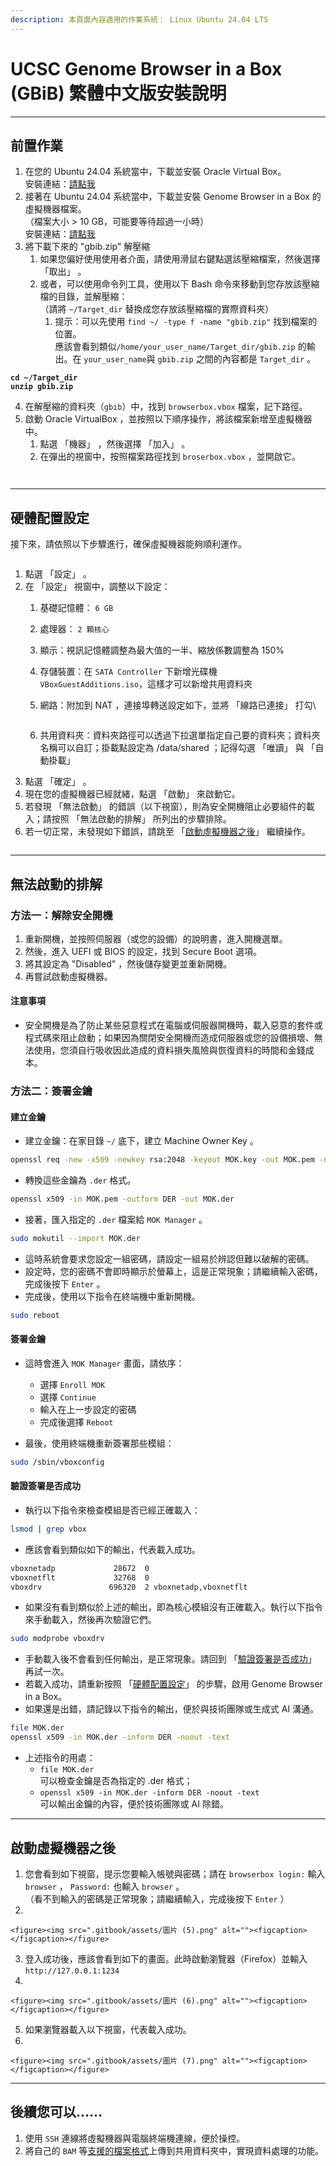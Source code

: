 ```yaml
---
description: 本頁面內容適用的作業系統： Linux Ubuntu 24.04 LTS
---
```


# UCSC Genome Browser in a Box (GBiB) 繁體中文版安裝說明

***

## 前置作業

1. 在您的 Ubuntu 24.04 系統當中，下載並安裝 Oracle Virtual Box。\
   安裝連結：[請點我](https://www.oracle.com/tw/virtualization/technologies/vm/downloads/virtualbox-downloads.html?source=:ow:o:p:nav:mmddyyVirtualBoxHero_tw\&intcmp=:ow:o:p:nav:mmddyyVirtualBoxHero_tw)
2. 接著在 Ubuntu 24.04 系統當中，下載並安裝 Genome Browser in a Box 的虛擬機器檔案。\
   （檔案大小 > 10 GB，可能要等待超過一小時）\
   安裝連結：[請點我](https://genome-store.ucsc.edu/)
3. 將下載下來的 "gbib.zip" 解壓縮
   1. 如果您偏好使用使用者介面，請使用滑鼠右鍵點選該壓縮檔案，然後選擇 「取出」 。
   2. 或者，可以使用命令列工具，使用以下 Bash 命令來移動到您存放該壓縮檔的目錄，並解壓縮：\
      （請將 `~/Target_dir` 替換成您存放該壓縮檔的實際資料夾）
      1. 提示：可以先使用 `find ~/ -type f -name "gbib.zip"` 找到檔案的位置。\
         應該會看到類似`/home/your_user_name/Target_dir/gbib.zip` 的輸出。在 `your_user_name`與 `gbib.zip` 之間的內容都是 `Target_dir` 。

<pre class="language-bash"><code class="lang-bash"><strong>cd ~/Target_dir
</strong><strong>unzip gbib.zip
</strong></code></pre>

4. 在解壓縮的資料夾（`gbib`）中，找到 `browserbox.vbox` 檔案，記下路徑。
5. 啟動 Oracle VirtualBox ，並按照以下順序操作，將該檔案新增至虛擬機器中。
   1. 點選 「機器」 ，然後選擇 「加入」 。
   2. 在彈出的視窗中，按照檔案路徑找到 `broserbox.vbox` ，並開啟它。

<figure><img src=".gitbook/assets/圖片.png" alt=""><figcaption></figcaption></figure>

<figure><img src=".gitbook/assets/圖片 (1).png" alt=""><figcaption></figcaption></figure>

***

## 硬體配置設定

接下來，請依照以下步驟進行，確保虛擬機器能夠順利運作。

<figure><img src=".gitbook/assets/圖片 (2).png" alt=""><figcaption></figcaption></figure>

1. 點選 「設定」 。
2. 在 「設定」 視窗中，調整以下設定：
   1. 基礎記憶體： `6 GB`
   2. 處理器： `2 顆核心`
   3. 顯示：視訊記憶體調整為最大值的一半、縮放係數調整為 150%
   4. 存儲裝置：在 `SATA Controller` 下新增光碟機 `VBoxGuestAdditions.iso`，這樣才可以新增共用資料夾
   5.  網路：附加到 NAT ，連接埠轉送設定如下，並將 「線路已連接」 打勾\


       <figure><img src=".gitbook/assets/圖片 (3).png" alt=""><figcaption></figcaption></figure>
   6. 共用資料夾：資料夾路徑可以透過下拉選單指定自己要的資料夾；資料夾名稱可以自訂；掛載點設定為 /data/shared ；記得勾選 「唯讀」 與 「自動掛載」&#x20;
3. 點選 「確定」 。
4. 現在您的虛擬機器已經就緒，點選 「啟動」 來啟動它。
5. 若發現 「無法啟動」 的錯誤（以下視窗），則為安全開機阻止必要組件的載入；請按照 「無法啟動的排解」 所列出的步驟排除。
6. 若一切正常，未發現如下錯誤，請跳至 「[啟動虛擬機器之後](./#qi-dong-xu-ni-ji-qi-zhi-hou)」 繼續操作。

<figure><img src=".gitbook/assets/圖片 (4).png" alt=""><figcaption></figcaption></figure>

***

## 無法啟動的排解

### 方法一：解除安全開機

1. 重新開機，並按照伺服器（或您的設備）的說明書，進入開機選單。
2. 然後，進入 UEFI 或 BIOS 的設定，找到 Secure Boot 選項。
3. 將其設定為 "Disabled" ，然後儲存變更並重新開機。
4. 再嘗試啟動虛擬機器。

#### 注意事項

* 安全開機是為了防止某些惡意程式在電腦或伺服器開機時，載入惡意的套件或程式碼來阻止啟動；如果因為關閉安全開機而造成伺服器或您的設備損壞、無法使用，您須自行吸收因此造成的資料損失風險與恢復資料的時間和金錢成本。

### 方法二：簽署金鑰

#### 建立金鑰

* 建立金鑰：在家目錄 `~/` 底下，建立 Machine Owner Key 。

```bash
openssl req -new -x509 -newkey rsa:2048 -keyout MOK.key -out MOK.pem -nodes -days 36500 -subj "/CN=VirtualBox/"
```

* 轉換這些金鑰為 `.der` 格式。

```bash
openssl x509 -in MOK.pem -outform DER -out MOK.der
```

* 接著，匯入指定的 `.der` 檔案給 `MOK Manager` 。

```bash
sudo mokutil --import MOK.der
```

* 這時系統會要求您設定一組密碼，請設定一組易於辨認但難以破解的密碼。
* 設定時，您的密碼不會即時顯示於螢幕上，這是正常現象；請繼續輸入密碼，完成後按下 `Enter` 。
* 完成後，使用以下指令在終端機中重新開機。

```bash
sudo reboot
```

#### 簽署金鑰

*   這時會進入 `MOK Manager` 畫面，請依序：

    * 選擇 `Enroll MOK`
    * 選擇 `Continue`
    * 輸入在上一步設定的密碼
    * 完成後選擇 `Reboot`


* 最後，使用終端機重新簽署那些模組：

```bash
sudo /sbin/vboxconfig
```

#### 驗證簽署是否成功

* 執行以下指令來檢查模組是否已經正確載入：

```bash
lsmod | grep vbox
```

* 應該會看到類似如下的輸出，代表載入成功。

```bash
vboxnetadp             28672  0
vboxnetflt             32768  0
vboxdrv               696320  2 vboxnetadp,vboxnetflt
```

* 如果沒有看到類似於上述的輸出，即為核心模組沒有正確載入。執行以下指令來手動載入，然後再次驗證它們。

```bash
sudo modprobe vboxdrv
```

* 手動載入後不會看到任何輸出，是正常現象。請回到 「[驗證簽署是否成功](./#yan-zheng-qian-shu-shi-fou-cheng-gong)」 再試一次。
* 若載入成功，請重新按照 「[硬體配置設定](./#ying-ti-pei-zhi-she-ding)」 的步驟，啟用 Genome Browser in a Box。
* 如果還是出錯，請記錄以下指令的輸出，便於與技術團隊或生成式 AI 溝通。

```bash
file MOK.der
openssl x509 -in MOK.der -inform DER -noout -text
```

* 上述指令的用處：
  * `file MOK.der` \
    可以檢查金鑰是否為指定的 .der 格式；
  * `openssl x509 -in MOK.der -inform DER -noout -text` \
    可以輸出金鑰的內容，便於技術團隊或 AI 除錯。

***

## 啟動虛擬機器之後

1. 您會看到如下視窗，提示您要輸入帳號與密碼；請在 `browserbox login:` 輸入 `browser` ， `Password:` 也輸入 `browser` 。\
   （看不到輸入的密碼是正常現象；請繼續輸入，完成後按下 `Enter` ）
2.

    <figure><img src=".gitbook/assets/圖片 (5).png" alt=""><figcaption></figcaption></figure>
3. 登入成功後，應該會看到如下的畫面。此時啟動瀏覽器（Firefox）並輸入 `http://127.0.0.1:1234`
4.

    <figure><img src=".gitbook/assets/圖片 (6).png" alt=""><figcaption></figcaption></figure>
5. 如果瀏覽器載入以下視窗，代表載入成功。
6.

    <figure><img src=".gitbook/assets/圖片 (7).png" alt=""><figcaption></figcaption></figure>

***

## 後續您可以......

1. 使用 `SSH` 連線將虛擬機器與電腦終端機連線，便於操控。
2. 將自己的 `BAM` 等[支援的檔案格式](https://genome.ucsc.edu/goldenpath/help/gbib.html#YourTracks)上傳到共用資料夾中，實現資料處理的功能。
